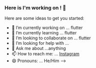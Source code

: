 ### Here is I'm working on !   👋



Here are some ideas to get you started:

- 🔭 I’m currently working on ... flutter
- 🌱 I’m currently learning ... flutter
- 👯 I’m looking to collaborate on ... flutter
- 🤔 I’m looking for help with ... 
- 💬 Ask me about ...anything
- 📫 How to reach me: ... [Instagram](https://www.instagram.com/sanal_p.k?r=sanal_p.k)
- 😄 Pronouns: ... He/Him
-->
